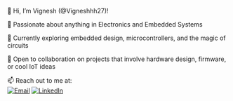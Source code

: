 👋 Hi, I’m Vignesh (@Vigneshhh27)!

👀 Passionate about anything in Electronics and Embedded Systems

🌱 Currently exploring embedded design, microcontrollers, and the magic of circuits

💞️ Open to collaboration on projects that involve hardware design, firmware, or cool IoT ideas

📫 Reach out to me at:  
[![Email](https://img.shields.io/badge/Email-D14836?style=for-the-badge&logo=gmail&logoColor=white)](mailto:vigneshnaidu2004@gmail.com) 
[![LinkedIn](https://img.shields.io/badge/LinkedIn-0077B5?style=for-the-badge&logo=linkedin&logoColor=white)](https://www.linkedin.com/in/vigneshhh2004/)

<!---
Vigneshhh27/Vigneshhh27 is a ✨ special ✨ repository because its `README.md` (this file) appears on your GitHub profile.
You can click the Preview link to take a look at your changes.
--->
